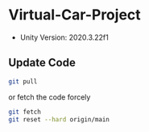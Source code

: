 # Virtual-Car-Project


* Unity Version: 2020.3.22f1


## Update Code
```zsh
git pull
```

or fetch the code forcely
```zsh
git fetch
git reset --hard origin/main
```

